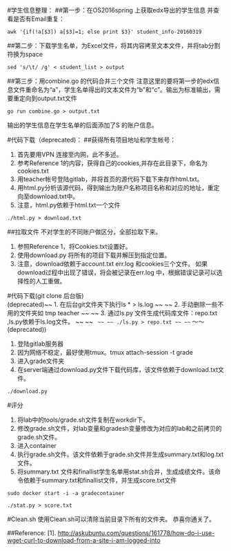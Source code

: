 #学生信息整理：
##第一步：在OS2016spring 上获取edx导出的学生信息
并查看是否有Email重复：
```
awk '{if(!a[$3]) a[$3]=1; else print $3}' student_info-20160319
```
##第二步：下载学生名单，为Excel文件，将其内容拷至文本文件，并将tab分割符换为space
```
sed 's/\t/ /g' < student_list > output
```
##第三步：用combine.go 的代码合并三个文件
注意这里的要将第一步的edx信息文件重命名为“a”，学生名单得出的文本文件为“b”和“c”。输出为标准输出，需要重定向到output.txt文件
```
go run combine.go > output.txt   
```
输出的学生信息在学生名单的后面添加了S 的账户信息。  

#代码下载（deprecated)：
##获得所有项目地址和学生帐号：  
1. 首先要用VPN 连接至内网，此不多述。
2. 参考Reference 1的内容，获得自己的cookies,并存在此目录下，命名为cookies.txt
3. 用teacher帐号登陆gitlab，并将首页的源代码下载下来存作html.txt。  
4. 用html.py分析该源代码，得到输出为账户名称项目名称和对应的地址，重定向至download.txt中。
5. 注意，html.py依赖于html.txt一个文件
```
./html.py > download.txt
```

##拉取文件
不对学生的不同账户做区分，全部拉取下来。
1. 参照Reference 1，将Cookies.txt设置好。
2. 使用download.py 将所有的项目下载并解压到指定位置。
3. 注意，download依赖于account.txt err.log 和cookies三个文件。
如果download过程中出现了错误，将会被记录在err.log 中，根据错误记录可以选择性的人工重做。

#代码下载(git clone 后台版)  
(deprecated)~~ 1. 在后台git文件夹下执行ls * > ls.log  ~~
~~ 2. 手动删除一些不用的文件夹如 tmp teacher   ~~
~~ 3. 通过ls.py 文件生成代码库文件：repo.txt ,ls.py依赖于ls.log文件。 ~~
~~ ```  ~~
~~ ./ls.py > repo.txt ~~
~~ ```  ～～(deprecated))    

1. 登陆gitlab服务器
2. 因为网络不稳定，最好使用tmux。tmux attach-session -t grade
2. 进入grade文件夹
3. 在server端通过download.py文件下载代码库，该文件依赖于download.txt文件。

```
./download.py
```

#评分
1. 将lab中的tools/grade.sh文件复制在workdir下。
2. 修改grade.sh文件，对lab变量和gradesh变量修改为对应的lab和之前拷贝的grade.sh文件。
3. 进入container
3. 执行grade.sh文件。该文件依赖于grade.sh文件并生成summary.txt和log.txt文件。
4. 将summary.txt 文件和finallist学生名单用stat.sh合并，生成成绩文件。该命令依赖于summary.txt和finallist文件，并生成score.txt文件
```
sudo docker start -i -a gradecontainer
```


```
./stat.py > score.txt
```

#Clean.sh
使用Clean.sh可以清除当前目录下所有的文件夹。
恭喜你通关了。

##Reference:
[1]. http://askubuntu.com/questions/161778/how-do-i-use-wget-curl-to-download-from-a-site-i-am-logged-into

